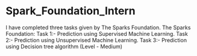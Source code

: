 # Spark_Foundation_Intern
I have completed three tasks given by The Sparks Foundation.
The Sparks Foundation:
Task 1:- Prediction using Supervised Machine Learning.
Task 2:- Prediction using Unsupervised Machine Learning.
Task 3:- Prediction using Decision tree algorithm (Level - Medium)
